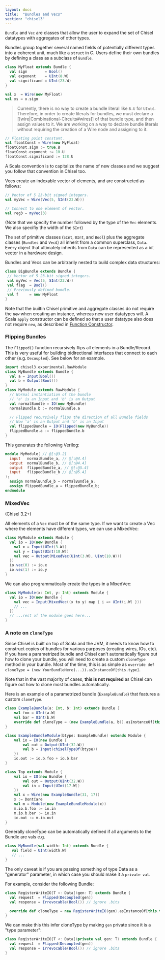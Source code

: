 ```yaml
---
layout: docs
title:  "Bundles and Vecs"
section: "chisel3"
---
```

`Bundle` and `Vec` are classes that allow the user to expand the set of Chisel datatypes with aggregates of other types.

Bundles group together several named fields of potentially different types into a coherent unit, much like a `struct` in C. Users define their own bundles by defining a class as a subclass of `Bundle`.
```scala
class MyFloat extends Bundle {
  val sign        = Bool()
  val exponent    = UInt(8.W)
  val significand = UInt(23.W)
}

val x  = Wire(new MyFloat)
val xs = x.sign
```

> Currently, there is no way to create a bundle literal like ```8.U``` for ```UInt```s. Therefore, in order to create literals for bundles, we must declare a [[wire|Combinational-Circuits#wires]] of that bundle type, and then assign values to it. We are working on a way to declare bundle literals without requiring the creation of a Wire node and assigning to it.

```scala
// Floating point constant.
val floatConst = Wire(new MyFloat)
floatConst.sign := true.B
floatConst.exponent := 10.U
floatConst.significand := 128.U
```

A Scala convention is to capitalize the name of new classes and we suggest you follow that convention in Chisel too.

Vecs create an indexable vector of elements, and are constructed as
follows:
```scala
// Vector of 5 23-bit signed integers.
val myVec = Wire(Vec(5, SInt(23.W)))

// Connect to one element of vector.
val reg3 = myVec(3)
```

(Note that we specify the number followed by the type of the `Vec` elements. We also specifiy the width of the `SInt`)

The set of primitive classes
(`SInt`, `UInt`, and `Bool`) plus the aggregate
classes (`Bundles` and `Vec`s) all inherit from a common
superclass, `Data`.  Every object that ultimately inherits from
`Data` can be represented as a bit vector in a hardware design.

Bundles and Vecs can be arbitrarily nested to build complex data
structures:
```scala
class BigBundle extends Bundle {
 // Vector of 5 23-bit signed integers.
 val myVec = Vec(5, SInt(23.W))
 val flag  = Bool()
 // Previously defined bundle.
 val f     = new MyFloat
}
```

Note that the builtin Chisel primitive and aggregate classes do not
require the `new` when creating an instance, whereas new user
datatypes will.  A Scala `apply` constructor can be defined so
that a user datatype also does not require `new`, as described in
[Function Constructor](Functional-Module-Creation).

### Flipping Bundles

The `Flipped()` function recursively flips all elements in a Bundle/Record. This is very useful for building bidirectional interfaces that connect to each other (e.g. `Decoupled`). See below for an example.

```scala
import chisel3.experimental.RawModule
class MyBundle extends Bundle {
  val a = Input(Bool())
  val b = Output(Bool())
}
class MyModule extends RawModule {
  // Normal instantiation of the bundle
  // 'a' is an Input and 'b' is an Output
  val normalBundle = IO(new MyBundle)
  normalBundle.b := normalBundle.a

  // Flipped recursively flips the direction of all Bundle fields
  // Now 'a' is an Output and 'b' is an Input
  val flippedBundle = IO(Flipped(new MyBundle))
  flippedBundle.a := flippedBundle.b
}
```

This generates the following Verilog:

```verilog
module MyModule( // @[:@3.2]
  input   normalBundle_a, // @[:@4.4]
  output  normalBundle_b, // @[:@4.4]
  output  flippedBundle_a, // @[:@5.4]
  input   flippedBundle_b // @[:@5.4]
);
  assign normalBundle_b = normalBundle_a;
  assign flippedBundle_a = flippedBundle_b;
endmodule
```

### MixedVec

(Chisel 3.2+)

All elements of a `Vec` must be of the same type. If we want to create a Vec where the elements have different types, we can use a MixedVec:

```scala
class MyModule extends Module {
  val io = IO(new Bundle {
    val x = Input(UInt(3.W))
    val y = Input(UInt(10.W))
    val vec = Output(MixedVec(UInt(3.W), UInt(10.W)))
  })
  io.vec(0) := io.x
  io.vec(1) := io.y
}
```

We can also programmatically create the types in a MixedVec:

```scala
class MyModule(x: Int, y: Int) extends Module {
  val io = IO(new Bundle {
    val vec = Input(MixedVec((x to y) map { i => UInt(i.W) }))
    // ...
  })
  // ...rest of the module goes here...
}
```

### A note on `cloneType`

Since Chisel is built on top of Scala and the JVM, it needs to know how to construct copies of bundles for various purposes (creating wires, IOs, etc). If you have a parametrized bundle and Chisel can't automatically figure out how to clone your bundle, you will need to create a custom `cloneType` method in your bundle. Most of the time, this is as simple as `override def cloneType = (new YourBundleHere(...)).asInstanceOf[this.type]`.

Note that in the vast majority of cases, **this is not required** as Chisel can figure out how to clone most bundles automatically.

Here is an example of a parametrized bundle (`ExampleBundle`) that features a custom `cloneType`.
```scala
class ExampleBundle(a: Int, b: Int) extends Bundle {
    val foo = UInt(a.W)
    val bar = UInt(b.W)
    override def cloneType = (new ExampleBundle(a, b)).asInstanceOf[this.type]
}

class ExampleBundleModule(btype: ExampleBundle) extends Module {
    val io = IO(new Bundle {
        val out = Output(UInt(32.W))
        val b = Input(chiselTypeOf(btype))
    })
    io.out := io.b.foo + io.b.bar
}

class Top extends Module {
    val io = IO(new Bundle {
        val out = Output(UInt(32.W))
        val in = Input(UInt(17.W))
    })
    val x = Wire(new ExampleBundle(31, 17))
    x := DontCare
    val m = Module(new ExampleBundleModule(x))
    m.io.b.foo := io.in
    m.io.b.bar := io.in
    io.out := m.io.out
}
```

Generally cloneType can be automatically defined if all arguments to the Bundle are vals e.g.

```scala
class MyBundle(val width: Int) extends Bundle {
   val field = UInt(width.W)
   // ...
}
```

The only caveat is if you are passing something of type Data as a "generator" parameter, in which case you should make it a `private val`.

For example, consider the following Bundle:

```scala
class RegisterWriteIO[T <: Data](gen: T) extends Bundle {
  val request  = Flipped(Decoupled(gen))
  val response = Irrevocable(Bool()) // ignore .bits

  override def cloneType = new RegisterWriteIO(gen).asInstanceOf[this.type]
}
```

We can make this this infer cloneType by making `gen` private since it is a "type parameter":

```scala
class RegisterWriteIO[T <: Data](private val gen: T) extends Bundle {
  val request  = Flipped(Decoupled(gen))
  val response = Irrevocable(Bool()) // ignore .bits
}
```
